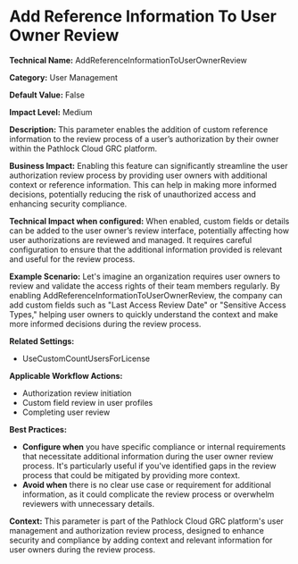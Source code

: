 # Add Reference Information To User Owner Review

**Technical Name:** AddReferenceInformationToUserOwnerReview

**Category:** User Management

**Default Value:** False

**Impact Level:** Medium

**Description:** This parameter enables the addition of custom reference information to the review process of a user’s authorization by their owner within the Pathlock Cloud GRC platform.

**Business Impact:** Enabling this feature can significantly streamline the user authorization review process by providing user owners with additional context or reference information. This can help in making more informed decisions, potentially reducing the risk of unauthorized access and enhancing security compliance.

**Technical Impact when configured:** When enabled, custom fields or details can be added to the user owner’s review interface, potentially affecting how user authorizations are reviewed and managed. It requires careful configuration to ensure that the additional information provided is relevant and useful for the review process.

**Example Scenario:** Let's imagine an organization requires user owners to review and validate the access rights of their team members regularly. By enabling AddReferenceInformationToUserOwnerReview, the company can add custom fields such as "Last Access Review Date" or "Sensitive Access Types," helping user owners to quickly understand the context and make more informed decisions during the review process.

**Related Settings:** 

- UseCustomCountUsersForLicense

**Applicable Workflow Actions:** 

- Authorization review initiation
- Custom field review in user profiles
- Completing user review

**Best Practices:** 
- **Configure when** you have specific compliance or internal requirements that necessitate additional information during the user owner review process. It's particularly useful if you've identified gaps in the review process that could be mitigated by providing more context.
- **Avoid when** there is no clear use case or requirement for additional information, as it could complicate the review process or overwhelm reviewers with unnecessary details.

**Context:** This parameter is part of the Pathlock Cloud GRC platform's user management and authorization review process, designed to enhance security and compliance by adding context and relevant information for user owners during the review process.